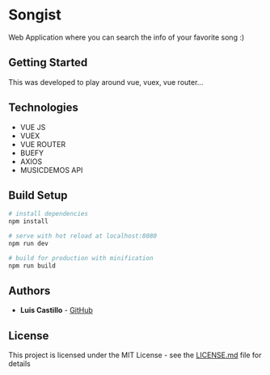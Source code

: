 # Songist

Web Application where you can search the info of your favorite song :)

## Getting Started

This was developed to play around vue, vuex, vue router...

## Technologies

* VUE JS
* VUEX
* VUE ROUTER
* BUEFY
* AXIOS
* MUSICDEMOS API

## Build Setup

``` bash
# install dependencies
npm install

# serve with hot reload at localhost:8080
npm run dev

# build for production with minification
npm run build
```

## Authors

* **Luis Castillo** - [GitHub](https://github.com/CastilloLuis)

## License

This project is licensed under the MIT License - see the [LICENSE.md](LICENSE.md) file for details
